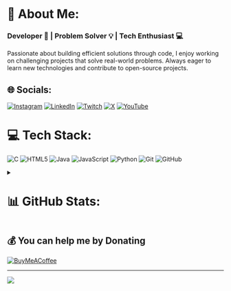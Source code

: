 # 💫 About Me:
### Developer 🚀 | Problem Solver 💡 | Tech Enthusiast 💻
Passionate about building efficient solutions through code, I enjoy working on challenging projects that solve real-world problems. Always eager to learn new technologies and contribute to open-source projects.

## 🌐 Socials:
[![Instagram](https://img.shields.io/badge/Instagram-%23E4405F.svg?style=for-the-badge&logo=Instagram&logoColor=white)](https://instagram.com/notnalin)
[![LinkedIn](https://img.shields.io/badge/LinkedIn-%230077B5.svg?style=for-the-badge&logo=linkedin&logoColor=white)](https://linkedin.com/in/notnalin)
[![Twitch](https://img.shields.io/badge/Twitch-%239146FF.svg?style=for-the-badge&logo=Twitch&logoColor=white)](https://twitch.tv/trickygamer69)
[![X](https://img.shields.io/badge/X-black.svg?style=for-the-badge&logo=X&logoColor=white)](https://x.com/notnalin)
[![YouTube](https://img.shields.io/badge/YouTube-%23FF0000.svg?style=for-the-badge&logo=YouTube&logoColor=white)](https://youtube.com/@notnalin) 

# 💻 Tech Stack:
![C](https://img.shields.io/badge/c-%2300599C.svg?style=for-the-badge&logo=c&logoColor=white)
![HTML5](https://img.shields.io/badge/html5-%23E34F26.svg?style=for-the-badge&logo=html5&logoColor=white)
![Java](https://img.shields.io/badge/java-%23ED8B00.svg?style=for-the-badge&logo=openjdk&logoColor=white)
![JavaScript](https://img.shields.io/badge/javascript-%23323330.svg?style=for-the-badge&logo=javascript&logoColor=%23F7DF1E)
![Python](https://img.shields.io/badge/python-3670A0?style=for-the-badge&logo=python&logoColor=ffdd54)
![Git](https://img.shields.io/badge/git-%23F05033.svg?style=for-the-badge&logo=git&logoColor=white)
![GitHub](https://img.shields.io/badge/github-%23121011.svg?style=for-the-badge&logo=github&logoColor=white)

<details>
  <summary><h1> 📊 GitHub Stats:</h1></summary>
  
  ![](https://github-readme-stats.vercel.app/api/top-langs/?username=NotNalin&theme=dark&hide_border=true&include_all_commits=false&count_private=true&layout=compact)
  ![](https://github-readme-stats.vercel.app/api?username=NotNalin&theme=dark&hide_border=true&include_all_commits=false&count_private=true)
</details>

## 💰 You can help me by Donating
[![BuyMeACoffee](https://img.shields.io/badge/Buy%20Me%20a%20Coffee-ffdd00?style=for-the-badge&logo=buy-me-a-coffee&logoColor=black)](https://buymeacoffee.com/notnalin) 

---
[![](https://visitcount.itsvg.in/api?id=NotNalin&icon=0&color=12)](https://visitcount.itsvg.in)
